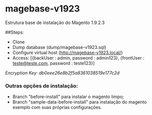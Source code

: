 # magebase-v1923
Estrutura base de instalação do Magento 1.9.2.3

##Steps:

+ Clone
+ Dump database (dump/magebase-v1923.sql)
+ Configure virtual host (http://magebase-v1923.local/)
+ Access: [{backUser : admin, password : admin123}, {frontUser : teste@teste.com, password : teste123}]

*Encryption Key: db0eee26e8b2f5a8361038519e177c2d*

### Outras opções de instalação:

- Branch "before-install" para instalar o magento limpo;
- Branch "sample-data-before-install" para instalação do magento exemplo com suas próprias configurações.
